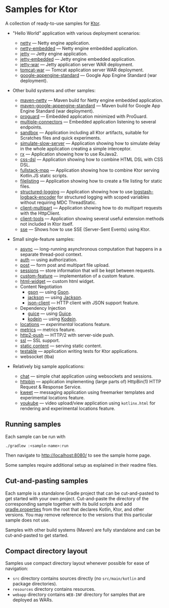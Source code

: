 # Samples for Ktor

A collection of ready-to-use samples for [Ktor](https://ktor.io).

* "Hello World" application with various deployment scenarios:
  * [netty](deployment/netty) &mdash; Netty engine application.
  * [netty-embedded](deployment/netty-embedded) &mdash; Netty engine embedded application.
  * [jetty](deployment/jetty) &mdash; Jetty engine application.
  * [jetty-embedded](deployment/jetty-embedded) &mdash; Jetty engine embedded application.
  * [jetty-war](deployment/jetty-war) &mdash; Jetty application server WAR deployment.
  * [tomcat-war](deployment/tomcat-war) &mdash; Tomcat application server WAR deployment.
  * [google-appengine-standard](deployment/google-appengine-standard) &mdash; Google App Engine Standard (war deployment).

* Other build systems and other samples:
  * [maven-netty](other/maven-netty) &mdash; Maven build for Netty engine embedded application. 
  * [maven-google-appengine-standard](other/maven-google-appengine-standard) &mdash; Maven build for Google App Engine Standard (war deployment).
  * [proguard](other/proguard) &mdash; Embedded application minimized with ProGuard.
  * [multiple-connectors](other/multiple-connectors) &mdash; Embedded application listening to several endpoints.
  * [sandbox](other/sandbox) &mdash; Application including all Ktor artifacts, suitable for Scratches files and quick experiments.
  * [simulate-slow-server](other/simulate-slow-server) &mdash; Application showing how to simulate delay in the whole application creating a simple interceptor.
  * [rx](other/rx) &mdash; Application showing how to use RxJava2.
  * [css-dsl](other/css-dsl) &mdash; Application showing how to combine HTML DSL with CSS DSL.
  * [fullstack-mpp](mpp/fullstack-mpp) &mdash; Application showing how to combine Ktor serving Kotlin.JS static scripts.
  * [filelisting](other/filelisting) &mdash; Application showing how to create a file listing for static files. 
  * [structured-logging](other/structured-logging) &mdash; Application showing how to use [logstash-logback-encoder](https://github.com/logstash/logstash-logback-encoder) for structured logging with scoped variables without requiring MDC ThreadStatic.
  * [client-multipart](other/client-multipart) &mdash; Application showing how to do multipart requests with the HttpClient.
  * [client-tools](other/client-tools) &mdash; Application showing several useful extension methods not included in Ktor itself.
  * [sse](other/sse) &mdash; Shows how to use SSE (Server-Sent Events) using Ktor.
  
* Small single-feature samples:
  * [async](feature/async) &mdash; long-running asynchronous computation that happens in a separate thread-pool context.
  * [auth](feature/auth) &mdash; using authorization.
  * [post](feature/post) &mdash; form post and multipart file upload.
  * [sessions](feature/sessions) &mdash; store information that will be kept between requests. 
  * [custom-feature](feature/custom-feature) &mdash; implementation of a custom feature.
  * [html-widget](feature/html-widget) &mdash; custom html widget.
  * Content Negotiation
    * [gson](feature/gson) &mdash; using [Gson](https://github.com/google/gson).
    * [jackson](feature/jackson) &mdash; using [Jackson](https://github.com/FasterXML/jackson).
    * [json-client](feature/json-client) &mdash; HTTP client with JSON support feature. 
  * Dependency Injection
    * [guice](feature/guice) &mdash; using [Guice](https://github.com/google/guice).
    * [kodein](other/di-kodein) &mdash; using [Kodein](https://kodein.org/Kodein-DI/).
  * [locations](feature/locations) &mdash; _experimental_ locations feature.
  * [metrics](feature/metrics) &mdash; metrics feature.
  * [http2-push](feature/http2-push) &mdash; HTTP/2 with server-side push.
  * [ssl](feature/ssl) &mdash; SSL support.
  * [static content](feature/static-content) &mdash; serving static content.
  * [testable](feature/testable) &mdash; application writing tests for Ktor applications.
  * websocket (tba)
 
* Relatively big sample applications:
  * [chat](app/chat) &mdash; simple chat application using websockets and sessions.
  * [httpbin](app/httpbin) &mdash; application implementing (large parts of) HttpBin(1) HTTP Request & Response Service.
  * [kweet](app/kweet) &mdash; messaging application using freemarker templates and experimental locations feature. 
  * [youkube](app/youkube) &mdash; video upload/view application using `kotlinx.html` for rendering and experimental locations feature.
   
## Running samples

Each sample can be run with 

```
./gradlew :<sample-name>:run
```

Then navigate to [http://localhost:8080/](http://localhost:8080/) to see the sample home page.  
 
Some samples require additional setup as explained in their readme files.
   
## Cut-and-pasting samples

Each sample is a standalone Gradle project that can be cut-and-pasted to get started with your own project. 
Cut-and-paste the directory of the corresponding sample together with 
its build scripts and add [gradle.properties](gradle.properties) from the root
that declares Kotlin, Ktor, and other versions. You may remove reference to the versions that
this particular sample does not use.

Samples with other build systems (Maven) are fully standalone and can be cut-and-pasted to get started.

## Compact directory layout

Samples use compact directory layout whenever possible for ease of navigation:

* `src` directory contains sources directly (no `src/main/kotlin` and package directories).
* `resources` directory contains resources.
* `webapp` directory contains `WEB-INF` directory for samples that are deployed as WARs.

